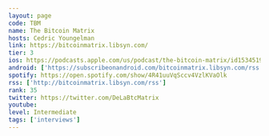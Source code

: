 ```yaml
---
layout: page
code: TBM
name: The Bitcoin Matrix
hosts: Cedric Youngelman
link: https://bitcoinmatrix.libsyn.com/
tier: 3
ios: https://podcasts.apple.com/us/podcast/the-bitcoin-matrix/id1534519469
android: ['https://subscribeonandroid.com/bitcoinmatrix.libsyn.com/rss']
spotify: https://open.spotify.com/show/4R41uuVqSccv4VzlKVaOlk
rss: ['http://bitcoinmatrix.libsyn.com/rss']
rank: 35
twitter: https://twitter.com/DeLaBtcMatrix
youtube: 
level: Intermediate
tags: ['interviews']
---
```


